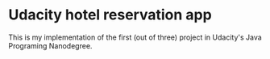 # Udacity hotel reservation app

This is my implementation of the first (out of three) project in Udacity's Java Programing Nanodegree.

